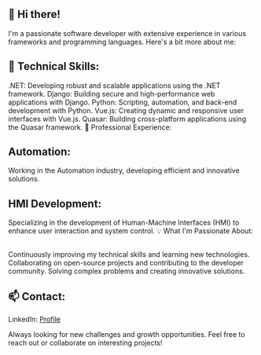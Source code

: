 ## 👋 Hi there! 
I'm a passionate software developer with extensive experience in various frameworks and programming languages. Here's a bit more about me:

## 🔧 Technical Skills:

.NET: Developing robust and scalable applications using the .NET framework.
Django: Building secure and high-performance web applications with Django.
Python: Scripting, automation, and back-end development with Python.
Vue.js: Creating dynamic and responsive user interfaces with Vue.js.
Quasar: Building cross-platform applications using the Quasar framework.
💼 Professional Experience:

## Automation:
Working in the Automation industry, developing efficient and innovative solutions.
## HMI Development: 
Specializing in the development of Human-Machine Interfaces (HMI) to enhance user interaction and system control.
💡 What I'm Passionate About:

##

Continuously improving my technical skills and learning new technologies.
Collaborating on open-source projects and contributing to the developer community.
Solving complex problems and creating innovative solutions.

## 📫 Contact:

LinkedIn: [Profile](https://www.linkedin.com/in/giuseppe-chirico-4456141a2/)

Always looking for new challenges and growth opportunities. Feel free to reach out or collaborate on interesting projects!
